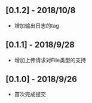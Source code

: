## [0.1.2] - 2018/10/8

* 增加输出日志的tag

## [0.1.1] - 2018/9/28

* 增加上传请求对File类型的支持

## [0.1.0] - 2018/9/26

* 首次完成提交
